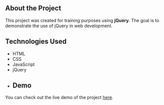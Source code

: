 ## About the Project

This project was created for training purposes using **jQuery**. The goal is to demonstrate the use of jQuery in web development.

## Technologies Used
- HTML
- CSS
- JavaScript
- jQuery
- ## Demo

You can check out the live demo of the project [here](https://elref7i.github.io/Jquery/).

